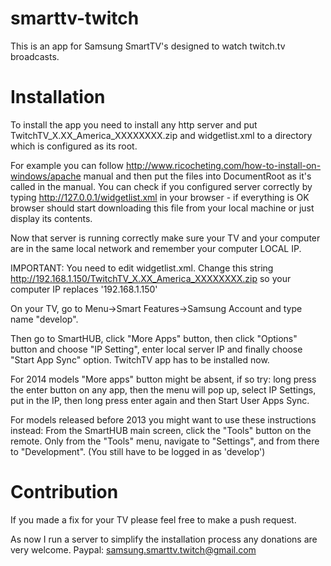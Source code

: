 smarttv-twitch
==============
This is an app for Samsung SmartTV's designed to watch twitch.tv broadcasts.

Installation
==============
To install the app you need to install any http server and put TwitchTV_X.XX_America_XXXXXXXX.zip and widgetlist.xml to a directory which is configured as its root.

For example you can follow http://www.ricocheting.com/how-to-install-on-windows/apache manual and then put the files into DocumentRoot as it's called in the manual. You can check if you configured server correctly by typing http://127.0.0.1/widgetlist.xml in your browser - if everything is OK browser should start downloading this file from your local machine or just display its contents.

Now that server is running correctly make sure your TV and your computer are in the same local network and remember your computer LOCAL IP.

IMPORTANT: You need to edit widgetlist.xml. Change this string <download>http://192.168.1.150/TwitchTV_X.XX_America_XXXXXXXX.zip</download>
so your computer IP replaces '192.168.1.150'

On your TV, go to Menu->Smart Features->Samsung Account and type name "develop". 

Then go to SmartHUB, click "More Apps" button, then click "Options" button and choose "IP Setting", enter local server IP and finally choose "Start App Sync" option. TwitchTV app has to be installed now.

For 2014 models "More apps" button might be absent, if so try: long press the enter button on any app, then the menu will pop up, select IP Settings, put in the IP, then long press enter again and then Start User Apps Sync.

For models released before 2013 you might want to use these instructions instead:
From the SmartHUB main screen, click the "Tools" button on the remote. Only from the "Tools" menu, navigate to "Settings", and from there to "Development". (You still have to be logged in as 'develop')

Contribution
==============
If you made a fix for your TV please feel free to make a push request.

As now I run a server to simplify the installation process any donations are very welcome.
Paypal: samsung.smarttv.twitch@gmail.com
